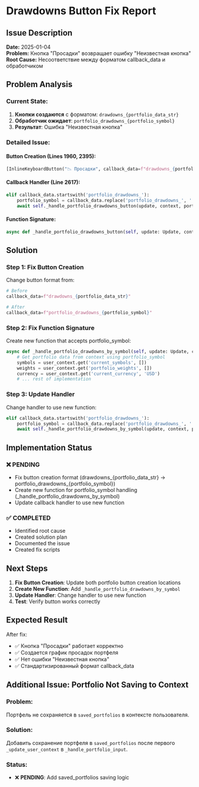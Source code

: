 # Drawdowns Button Fix Report

## Issue Description

**Date:** 2025-01-04  
**Problem:** Кнопка "Просадки" возвращает ошибку "Неизвестная кнопка"  
**Root Cause:** Несоответствие между форматом callback_data и обработчиком

## Problem Analysis

### Current State:
1. **Кнопки создаются** с форматом: `drawdowns_{portfolio_data_str}`
2. **Обработчик ожидает**: `portfolio_drawdowns_{portfolio_symbol}`
3. **Результат**: Ошибка "Неизвестная кнопка"

### Detailed Issue:

#### Button Creation (Lines 1960, 2395):
```python
[InlineKeyboardButton("📉 Просадки", callback_data=f"drawdowns_{portfolio_data_str}")]
```

#### Callback Handler (Line 2617):
```python
elif callback_data.startswith('portfolio_drawdowns_'):
    portfolio_symbol = callback_data.replace('portfolio_drawdowns_', '')
    await self._handle_portfolio_drawdowns_button(update, context, portfolio_symbol)
```

#### Function Signature:
```python
async def _handle_portfolio_drawdowns_button(self, update: Update, context: ContextTypes.DEFAULT_TYPE, symbols: list):
```

## Solution

### Step 1: Fix Button Creation
Change button format from:
```python
# Before
callback_data=f"drawdowns_{portfolio_data_str}"

# After
callback_data=f"portfolio_drawdowns_{portfolio_symbol}"
```

### Step 2: Fix Function Signature
Create new function that accepts portfolio_symbol:
```python
async def _handle_portfolio_drawdowns_by_symbol(self, update: Update, context: ContextTypes.DEFAULT_TYPE, portfolio_symbol: str):
    # Get portfolio data from context using portfolio_symbol
    symbols = user_context.get('current_symbols', [])
    weights = user_context.get('portfolio_weights', [])
    currency = user_context.get('current_currency', 'USD')
    # ... rest of implementation
```

### Step 3: Update Handler
Change handler to use new function:
```python
elif callback_data.startswith('portfolio_drawdowns_'):
    portfolio_symbol = callback_data.replace('portfolio_drawdowns_', '')
    await self._handle_portfolio_drawdowns_by_symbol(update, context, portfolio_symbol)
```

## Implementation Status

### ❌ **PENDING**
- Fix button creation format (drawdowns_{portfolio_data_str} → portfolio_drawdowns_{portfolio_symbol})
- Create new function for portfolio_symbol handling (_handle_portfolio_drawdowns_by_symbol)
- Update callback handler to use new function

### ✅ **COMPLETED**
- Identified root cause
- Created solution plan
- Documented the issue
- Created fix scripts

## Next Steps

1. **Fix Button Creation**: Update both portfolio button creation locations
2. **Create New Function**: Add `_handle_portfolio_drawdowns_by_symbol`
3. **Update Handler**: Change handler to use new function
4. **Test**: Verify button works correctly

## Expected Result

After fix:
- ✅ Кнопка "Просадки" работает корректно
- ✅ Создается график просадок портфеля
- ✅ Нет ошибки "Неизвестная кнопка"
- ✅ Стандартизированный формат callback_data

## Additional Issue: Portfolio Not Saving to Context

### Problem:
Портфель не сохраняется в `saved_portfolios` в контексте пользователя.

### Solution:
Добавить сохранение портфеля в `saved_portfolios` после первого `_update_user_context` в `_handle_portfolio_input`.

### Status:
- ❌ **PENDING**: Add saved_portfolios saving logic
